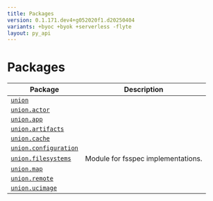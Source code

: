 ```yaml
---
title: Packages
version: 0.1.171.dev4+g052020f1.d20250404
variants: +byoc +byok +serverless -flyte
layout: py_api
---
```


# Packages

| Package | Description |
|-|-|
| [`union`](union) |  |
| [`union.actor`](union.actor) |  |
| [`union.app`](union.app) |  |
| [`union.artifacts`](union.artifacts) |  |
| [`union.cache`](union.cache) |  |
| [`union.configuration`](union.configuration) |  |
| [`union.filesystems`](union.filesystems) | Module for fsspec implementations. |
| [`union.map`](union.map) |  |
| [`union.remote`](union.remote) |  |
| [`union.ucimage`](union.ucimage) |  |
